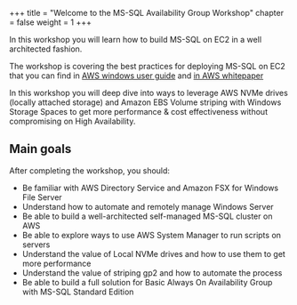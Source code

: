 +++
title = "Welcome to the MS-SQL Availability Group Workshop"
chapter = false
weight = 1
+++

In this workshop you will learn how to build MS-SQL on EC2 in a well architected fashion.

The workshop is covering the best practices for deploying MS-SQL on EC2 that you can find in [AWS windows user guide](https://docs.aws.amazon.com/AWSEC2/latest/WindowsGuide/aws-sql-clustering.html) and [in AWS whitepaper](https://d1.awsstatic.com/whitepapers/best-practices-for-deploying-microsoft-sql-server-on-aws.pdf)


In this workshop you will deep dive into ways to leverage AWS NVMe drives (locally attached storage) and Amazon EBS Volume striping with Windows Storage Spaces to get more performance & cost effectiveness without compromising on High Availability.

## Main goals

After completing the workshop, you should:

- Be familiar with AWS Directory Service and Amazon FSX for Windows File Server
- Understand how to automate and remotely manage Windows Server
- Be able to build a well-architected self-managed MS-SQL cluster on AWS
- Be able to explore ways to use AWS System Manager to run scripts on servers
- Understand the value of Local NVMe drives and how to use them to get more performance
- Understand the value of striping gp2 and how to automate the process
- Be able to build a full solution for Basic Always On Availability Group with MS-SQL Standard Edition
